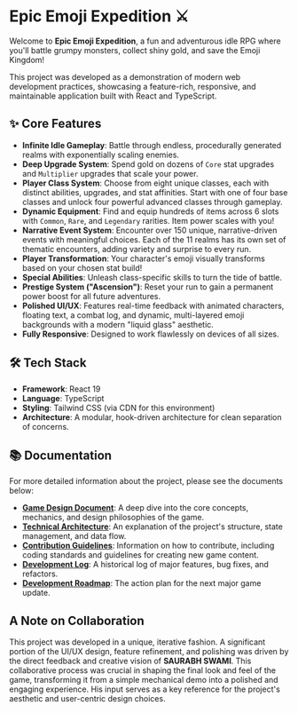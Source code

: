 # Epic Emoji Expedition ⚔️

Welcome to **Epic Emoji Expedition**, a fun and adventurous idle RPG where you'll battle grumpy monsters, collect shiny gold, and save the Emoji Kingdom!

This project was developed as a demonstration of modern web development practices, showcasing a feature-rich, responsive, and maintainable application built with React and TypeScript.

## ✨ Core Features

*   **Infinite Idle Gameplay**: Battle through endless, procedurally generated realms with exponentially scaling enemies.
*   **Deep Upgrade System**: Spend gold on dozens of `Core` stat upgrades and `Multiplier` upgrades that scale your power.
*   **Player Class System**: Choose from eight unique classes, each with distinct abilities, upgrades, and stat affinities. Start with one of four base classes and unlock four powerful advanced classes through gameplay.
*   **Dynamic Equipment**: Find and equip hundreds of items across 6 slots with `Common`, `Rare`, and `Legendary` rarities. Item power scales with you!
*   **Narrative Event System**: Encounter over 150 unique, narrative-driven events with meaningful choices. Each of the 11 realms has its own set of thematic encounters, adding variety and surprise to every run.
*   **Player Transformation**: Your character's emoji visually transforms based on your chosen stat build!
*   **Special Abilities**: Unleash class-specific skills to turn the tide of battle.
*   **Prestige System ("Ascension")**: Reset your run to gain a permanent power boost for all future adventures.
*   **Polished UI/UX**: Features real-time feedback with animated characters, floating text, a combat log, and dynamic, multi-layered emoji backgrounds with a modern "liquid glass" aesthetic.
*   **Fully Responsive**: Designed to work flawlessly on devices of all sizes.

## 🛠️ Tech Stack

*   **Framework**: React 19
*   **Language**: TypeScript
*   **Styling**: Tailwind CSS (via CDN for this environment)
*   **Architecture**: A modular, hook-driven architecture for clean separation of concerns.

## 📚 Documentation

For more detailed information about the project, please see the documents below:

*   **[Game Design Document](./docs/GAME_DESIGN.md)**: A deep dive into the core concepts, mechanics, and design philosophies of the game.
*   **[Technical Architecture](./docs/ARCHITECTURE.md)**: An explanation of the project's structure, state management, and data flow.
*   **[Contribution Guidelines](./CONTRIBUTING.md)**: Information on how to contribute, including coding standards and guidelines for creating new game content.
*   **[Development Log](./docs/DEVELOPMENT_LOG.md)**: A historical log of major features, bug fixes, and refactors.
*   **[Development Roadmap](./ROADMAP.md)**: The action plan for the next major game update.

## A Note on Collaboration

This project was developed in a unique, iterative fashion. A significant portion of the UI/UX design, feature refinement, and polishing was driven by the direct feedback and creative vision of **SAURABH SWAMI**. This collaborative process was crucial in shaping the final look and feel of the game, transforming it from a simple mechanical demo into a polished and engaging experience. His input serves as a key reference for the project's aesthetic and user-centric design choices.